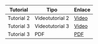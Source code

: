 | **Tutorial** | **Tipo**         | **Enlace** |
|---------------|------------------|-------------|
| Tutorial 2    | Videotutorial 2  | [Video](https://drive.google.com/file/d/1TZY2HgwJMPkDV-j6sCc5RZ2HHIqMxXAg/view?usp=sharing) |
| Tutorial 3    | Videotutorial 3  | [Video](https://drive.google.com/file/d/1tnWvj_0YQampEhcrYVv4oEJl4QBvkrUW/view?usp=drive_link) |
| Tutorial 3     | PDF              | [PDF]([https://github.com/daniela1605/TutorialeUnity/blob/main/Tutorial3.pdf]) |

